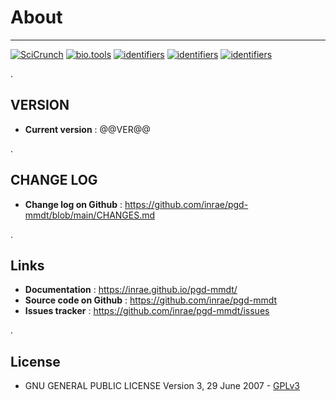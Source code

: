 <!-- For basic syntax :  see https://www.markdownguide.org/basic-syntax/
     For extra syntax : see https://michelf.ca/projects/php-markdown/extra/
-->
# About
----

[![SciCrunch](https://img.shields.io/badge/RRID-SCR_025261-green)](https://scicrunch.org/resolver/RRID:SCR_025261)
[![bio.tools](https://img.shields.io/badge/bio.tools-maggot-orange)](https://bio.tools/maggot)
[![identifiers](https://img.shields.io/badge/RDA:MSC-t81-brown)](https://rdamsc.bath.ac.uk/msc/t81)
[![identifiers](https://img.shields.io/badge/CatOPDIPoR-maggot-magenta)](https://cat.opidor.fr/index.php/Maggot)
[![identifiers](https://img.shields.io/badge/HAL-04589638-lightseagreen)](https://hal.inrae.fr/hal-04589638)

<!--
[![identifiers](https://img.shields.io/badge/identifiers-maggot-blue)](https://registry.identifiers.org/registry/maggot)
[![identifiers](https://img.shields.io/badge/HAL-04256711-lightseagreen)](https://hal.inrae.fr/hal-04256711)
-->
.

## VERSION 

* **Current version** : @@VER@@

.

## CHANGE LOG

* **Change log on Github** : <https://github.com/inrae/pgd-mmdt/blob/main/CHANGES.md>

.

## Links

* **Documentation** : <https://inrae.github.io/pgd-mmdt/>
* **Source code on Github** : <https://github.com/inrae/pgd-mmdt>
* **Issues tracker** : <https://github.com/inrae/pgd-mmdt/issues>

.

## License

* GNU GENERAL PUBLIC LICENSE Version 3, 29 June 2007 - [GPLv3][5]


[1]: https://eng-ur-bia.angers-nantes.hub.inrae.fr/
[2]: https://eng-ur-bia.angers-nantes.hub.inrae.fr/research-teams/bibs/plateform-members
[3]: https://www6.bordeaux-aquitaine.inrae.fr/biogeco_eng/
[4]: https://www.emergin.fr/emergin_eng/
[5]: https://www.gnu.org/licenses/gpl-3.0.html
[6]: https://infrastructures-recherche.inrae.fr/en/infrastructure-list/irs/probe